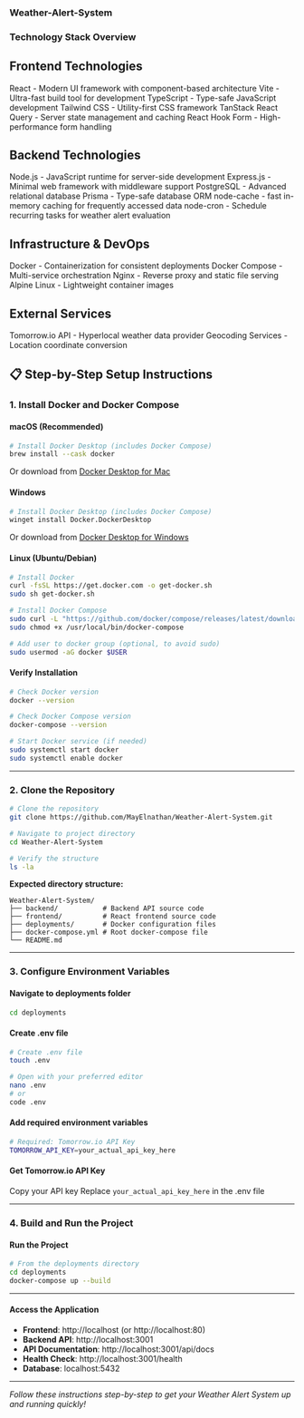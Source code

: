 ### Weather-Alert-System

### Technology Stack Overview

## Frontend Technologies
React - Modern UI framework with component-based architecture
Vite - Ultra-fast build tool for development
TypeScript - Type-safe JavaScript development
Tailwind CSS - Utility-first CSS framework
TanStack React Query - Server state management and caching
React Hook Form - High-performance form handling


## Backend Technologies
Node.js - JavaScript runtime for server-side development
Express.js - Minimal web framework with middleware support
PostgreSQL - Advanced relational database
Prisma - Type-safe database ORM
node-cache - fast in-memory caching for frequently accessed data
node-cron - Schedule recurring tasks for weather alert evaluation


## Infrastructure & DevOps
Docker - Containerization for consistent deployments
Docker Compose - Multi-service orchestration
Nginx - Reverse proxy and static file serving
Alpine Linux - Lightweight container images


## External Services
Tomorrow.io API - Hyperlocal weather data provider
Geocoding Services - Location coordinate conversion


## 📋 Step-by-Step Setup Instructions

### 1. Install Docker and Docker Compose

#### **macOS (Recommended)**
```bash
# Install Docker Desktop (includes Docker Compose)
brew install --cask docker
```
Or download from [Docker Desktop for Mac](https://docs.docker.com/desktop/install/mac-install/)

#### **Windows**
```bash
# Install Docker Desktop (includes Docker Compose)
winget install Docker.DockerDesktop
```
Or download from [Docker Desktop for Windows](https://docs.docker.com/desktop/install/windows-install/)

#### **Linux (Ubuntu/Debian)**
```bash
# Install Docker
curl -fsSL https://get.docker.com -o get-docker.sh
sudo sh get-docker.sh

# Install Docker Compose
sudo curl -L "https://github.com/docker/compose/releases/latest/download/docker-compose-$(uname -s)-$(uname -m)" -o /usr/local/bin/docker-compose
sudo chmod +x /usr/local/bin/docker-compose

# Add user to docker group (optional, to avoid sudo)
sudo usermod -aG docker $USER
```

#### **Verify Installation**
```bash
# Check Docker version
docker --version

# Check Docker Compose version
docker-compose --version

# Start Docker service (if needed)
sudo systemctl start docker
sudo systemctl enable docker
```

---

### 2. Clone the Repository

```bash
# Clone the repository
git clone https://github.com/MayElnathan/Weather-Alert-System.git

# Navigate to project directory
cd Weather-Alert-System

# Verify the structure
ls -la
```

**Expected directory structure:**
```
Weather-Alert-System/
├── backend/           # Backend API source code
├── frontend/          # React frontend source code
├── deployments/       # Docker configuration files
├── docker-compose.yml # Root docker-compose file
└── README.md
```

---

### 3. Configure Environment Variables

#### **Navigate to deployments folder**
```bash
cd deployments
```

#### **Create .env file**
```bash
# Create .env file
touch .env

# Open with your preferred editor
nano .env
# or
code .env
```

#### **Add required environment variables**
```bash
# Required: Tomorrow.io API Key
TOMORROW_API_KEY=your_actual_api_key_here
```

#### **Get Tomorrow.io API Key**
Copy your API key
Replace `your_actual_api_key_here` in the .env file

---

### 4. Build and Run the Project

#### **Run the Project**
```bash
# From the deployments directory
cd deployments
docker-compose up --build
```

---

#### **Access the Application**
- **Frontend**: http://localhost (or http://localhost:80)
- **Backend API**: http://localhost:3001
- **API Documentation**: http://localhost:3001/api/docs
- **Health Check**: http://localhost:3001/health
- **Database**: localhost:5432

---


*Follow these instructions step-by-step to get your Weather Alert System up and running quickly!*




